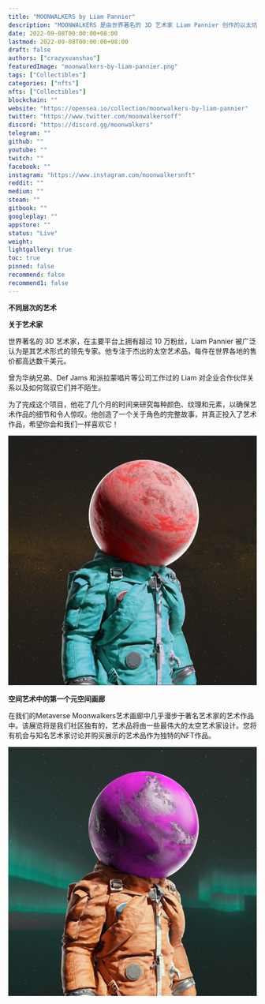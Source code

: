 ```yaml
---
title: "MOONWALKERS by Liam Pannier"
description: "MOONWALKERS 是由世界著名的 3D 艺术家 Liam Pannier 创作的以太坊区块链上的 2.222 个独特收藏品的集合。"
date: 2022-09-08T00:00:00+08:00
lastmod: 2022-09-08T00:00:00+08:00
draft: false
authors: ["crazyxuanshao"]
featuredImage: "moonwalkers-by-liam-pannier.png"
tags: ["Collectibles"]
categories: ["nfts"]
nfts: ["Collectibles"]
blockchain: ""
website: "https://opensea.io/collection/moonwalkers-by-liam-pannier"
twitter: "https://www.twitter.com/moonwalkersoff"
discord: "https://discord.gg/moonwalkers"
telegram: ""
github: ""
youtube: ""
twitch: ""
facebook: ""
instagram: "https://www.instagram.com/moonwalkersnft"
reddit: ""
medium: ""
steam: ""
gitbook: ""
googleplay: ""
appstore: ""
status: "Live"
weight: 
lightgallery: true
toc: true
pinned: false
recommend: false
recommend1: false
---
```

**不同层次的艺术**

**关于艺术家**

世界著名的 3D 艺术家，在主要平台上拥有超过 10 万粉丝，Liam Pannier 被广泛认为是其艺术形式的领先专家。他专注于杰出的太空艺术品，每件在世界各地的售价都高达数千美元。

曾为华纳兄弟、Def Jams 和派拉蒙唱片等公司工作过的 Liam 对企业合作伙伴关系以及如何驾驭它们并不陌生。

为了完成这个项目，他花了几个月的时间来研究每种颜色、纹理和元素，以确保艺术作品的细节和令人惊叹。他创造了一个关于角色的完整故事，并真正投入了艺术作品，希望你会和我们一样喜欢它！

![dadad](dadad.png)

**空间艺术中的第一个元空间画廊**

在我们的Metaverse Moonwalkers艺术画廊中几乎漫步于著名艺术家的艺术作品中。该展览将是我们社区独有的，艺术品将由一些最伟大的太空艺术家设计。您将有机会与知名艺术家讨论并购买展示的艺术品作为独特的NFT作品。

![www](www.png)